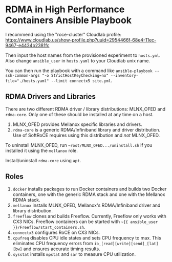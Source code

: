 # RDMA in High Performance Containers Ansible Playbook

I recommend using the "roce-cluster" Cloudlab profile: https://www.cloudlab.us/show-profile.php?uuid=2954466f-68e4-11ec-9467-e4434b2381fc

Then input the host names from the provisioned experiment to `hosts.yml`. Also change `ansible_user` in `hosts.yaml` to your Cloudlab unix name.

You can then run the playbook with a command like `ansible-playbook --ssh-common-args "-o StrictHostKeyChecking=no" --inventory-file="./hosts.yaml" --limit connectx5 site.yml`.

## RDMA Drivers and Libraries
There are two different RDMA driver / library distributions: MLNX\_OFED and `rdma-core`. Only one of these should be installed at any time on a host.

1. MLNX\_OFED provides Mellanox specific libraries and drivers.
2. `rdma-core` is a generic RDMA/Infiniband library and driver distribution. Use of SoftRoCE requires using this distribution and _not_ MLNX\_OFED.

To uninstall MLNX\_OFED, run `~root/MLNX_OFED.../uninstall.sh` if you installed it using the `mellanox` role.

Install/uninstall `rdma-core` using `apt`.

## Roles
1. `docker` installs packages to run Docker containers and builds two Docker containers, one with the generic RDMA stack and one with the Mellanox RDMA stack.
2. `mellanox` installs MLNX\_OFED, Mellanox's RDMA/Infiniband driver and library distribution. 
3. `freeflow` clones and builds Freeflow. Currently, Freeflow only works with CX3 NICs. Freeflow containers can be started with `~{{ ansible_user }}/Freeflow/start_containers.sh`.
4. `connectx3` configures RoCE on CX3 NICs.
5. `cpufreq` disables CPU idle states and sets CPU frequency to max. This eliminates CPU frequency errors from `ib_[read][write][send]_[lat][bw]` and ensures accurate timing results.
6. `sysstat` installs `mpstat` and `sar` to measure CPU utilization.
